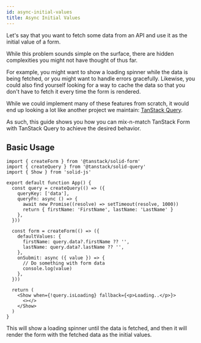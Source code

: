 ```yaml
---
id: async-initial-values
title: Async Initial Values
---
```


Let's say that you want to fetch some data from an API and use it as the initial value of a form.

While this problem sounds simple on the surface, there are hidden complexities you might not have thought of thus far.

For example, you might want to show a loading spinner while the data is being fetched, or you might want to handle errors gracefully.
Likewise, you could also find yourself looking for a way to cache the data so that you don't have to fetch it every time the form is rendered.

While we could implement many of these features from scratch, it would end up looking a lot like another project we maintain: [TanStack Query](https://tanstack.com/query).

As such, this guide shows you how you can mix-n-match TanStack Form with TanStack Query to achieve the desired behavior.

## Basic Usage

```tsx
import { createForm } from '@tanstack/solid-form'
import { createQuery } from '@tanstack/solid-query'
import { Show } from 'solid-js'

export default function App() {
  const query = createQuery(() => ({
    queryKey: ['data'],
    queryFn: async () => {
      await new Promise((resolve) => setTimeout(resolve, 1000))
      return { firstName: 'FirstName', lastName: 'LastName' }
    },
  }))

  const form = createForm(() => ({
    defaultValues: {
      firstName: query.data?.firstName ?? '',
      lastName: query.data?.lastName ?? '',
    },
    onSubmit: async ({ value }) => {
      // Do something with form data
      console.log(value)
    },
  }))

  return (
    <Show when={!query.isLoading} fallback={<p>Loading..</p>}>
      <></>
    </Show>
  )
}
```

This will show a loading spinner until the data is fetched, and then it will render the form with the fetched data as the initial values.
